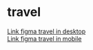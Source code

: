 # travel
[Link figma travel in desktop](https://www.figma.com/file/eLCGMzuXfkuRRQ0QW4dq9B/maquittage_travel_site-web_briefes_1?node-id=0%3A1)<br>
[Link figma travel in mobile](https://www.figma.com/file/4YIkyiD5ERLW9caKH8MxKh/maquittage_travel_mobile?node-id=0%3A1)
